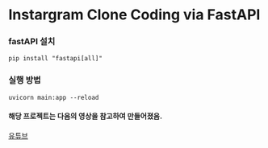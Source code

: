# Instargram Clone Coding via FastAPI
### fastAPI 설치
``` cli
pip install "fastapi[all]"
```

### 실행 방법
``` cli
uvicorn main:app --reload
```

#### 해당 프로젝트는 다음의 영상을 참고하여 만들어졌음.
[유튜브](https://www.youtube.com/watch?v=M8UPyeF5DfM&t=1349s)
